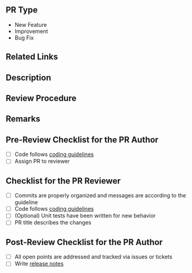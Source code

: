 ## PR Type

<!-- Select one and remove others. If an appropriate one is not listed, please write by yourself. -->

- New Feature
- Improvement
- Bug Fix

## Related Links

<!-- Please write related links to GitHub/Jira/Slack/etc. -->

## Description

<!-- Describe what this PR changes. -->

## Review Procedure

<!-- Explain how to review this PR. -->

## Remarks

<!-- Write remarks as you like if you need them. -->

## Pre-Review Checklist for the PR Author

- [ ] Code follows [coding guidelines][coding-guidelines]
- [ ] Assign PR to reviewer

## Checklist for the PR Reviewer

- [ ] Commits are properly organized and messages are according to the guideline
- [ ] Code follows [coding guidelines][coding-guidelines]
- [ ] (Optional) Unit tests have been written for new behavior
- [ ] PR title describes the changes

## Post-Review Checklist for the PR Author

- [ ] All open points are addressed and tracked via issues or tickets
- [ ] Write [release notes][release-notes]

[coding-guidelines]: https://tier4.atlassian.net/wiki/spaces/AIP/pages/1194394777/T4
[release-notes]: https://tier4.atlassian.net/wiki/spaces/AIP/pages/563774416
